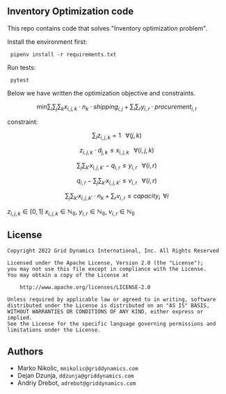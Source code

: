 ## Inventory Optimization code


This repo contains code that solves "Inventory optimization problem". 



Install the environment first:

     pipenv install -r requirements.txt

Run tests:

     pytest

Below we have written the optimization objective and constraints.

$$\text{min}\sum_i\sum_j\sum_k x_{i,j,k} \cdot n_k \cdot shipping_{i,j} + \sum_i \sum_r y_{i,r} \cdot procurement_{i,r}$$

constraint:

$$\sum_{i} z_{i,j,k} = 1 \;\;\; \forall(j, k)$$

$$z_{i,j,k} \cdot d_{j, k} \leq x_{i,j,k} \;\;\; \forall(i, j, k)$$

$$\sum_j\sum_{k'}x_{i, j, k'} - q_{i ,r} \leq y_{i, r} \;\;\; \forall(i, r)$$

$$q_{i ,r}  - \sum_j\sum_{k'}x_{i, j, k'} \leq v_{i, r} \;\;\; \forall(i, r)$$

$$\sum_j\sum_{k'}x_{i, j, k'} \cdot n_k + \sum_r v_{i,r} \leq capacity_i \;\; \forall i$$


$z_{i,j,k} \in [0, 1]$
$x_{i,j,k} \in \mathbb{N_0}$,
$y_{i,r} \in \mathbb{N_0}$,
$v_{i,r} \in \mathbb{N_0}$

## License

```
Copyright 2022 Grid Dynamics International, Inc. All Rights Reserved

Licensed under the Apache License, Version 2.0 (the "License");
you may not use this file except in compliance with the License.
You may obtain a copy of the License at

    http://www.apache.org/licenses/LICENSE-2.0

Unless required by applicable law or agreed to in writing, software
distributed under the License is distributed on an "AS IS" BASIS,
WITHOUT WARRANTIES OR CONDITIONS OF ANY KIND, either express or implied.
See the License for the specific language governing permissions and
limitations under the License.
```

## Authors

- Marko Nikolic, `mnikolic@griddynamics.com`
- Dejan Dzunja, `ddzunja@griddynamics.com`
- Andriy Drebot, `adrebot@griddynamics.com`
